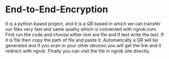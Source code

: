 # End-to-End-Encryption
It is a python based project, and it is a QR based in which we can transfer our files very fast and same quality which is connected with ngrok.com. 
First run the code and choose either text are file and if text write the text.
If it is file then copy the path of file and paste it.
Automatically a QR will be generated and if you scan in your other devices you will get the link and it redirect with ngrok.
Finally you can visit the file in ngrok site directly.
